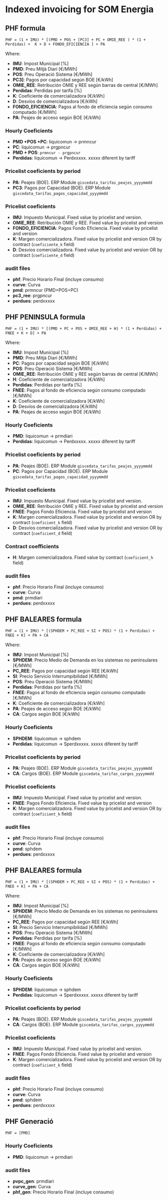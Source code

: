 # Indexed invoicing for SOM Energia

## PHF formula

 `PHF = (1 + IMU) * [(PMD + POS + [PC3] + PC + OMIE_REE ) * (1 + Perdidas) +  K + D + FONDO_EFICIENCIA ] + PA`

Where:

* **IMU**: Impost Municipal [%]
* **PMD**: Preu Mitjà Diari [€/MWh]
* **POS**: Preu Operació Sistema [€/MWh]
* **PC3]**: Pagos por capacidad según BOE [€/kWh]
* **OMIE_REE**: Retribución OMIE y REE según barras de central [€/MWh]
* **Perdidas**: Perdidas por tarifa [%]
* **K**: Coeficiente de comercializadora [€/kWh]
* **D**: Desvíos de comercializadora [€/kWh]
* **FONDO_EFICIENCIA**: Pagos al fondo de eficiencia según consumo computado [€/MWh]
* **PA**: Peajes de acceso según BOE [€/kWh]

### Hourly Coeficients

* **PMD +POS +PC**: liquicomun -> prmncur
* **PC**: liquicomun -> prgpncur
* **PMD + POS**: `prmncur - prgpncur`
* **Perdidas**: liquicomun -> Perdxxxxx. xxxxx diferent by tariff

### Pricelist coeficients by period

* **PA**: Peajes (BOE). ERP Module `giscedata_tarifas_peajes_yyyymmdd`
* **PC3**: Pagos por Capacidad (BOE). ERP Module `giscedata_tarifas_pagos_capacidad_yyyymmdd`

### Pricelist coeficients

* **IMU**: Impuesto Municipal. Fixed value by pricelist and version.
* **OMIE_REE**: Retribución OMIE y REE. Fixed value by pricelist and version
* **FONDO_EFICIENCIA**: Pagos Fondo Eficiencia. Fixed value by pricelist and version
* **K**: Margen comercializadora. Fixed value by pricelist and version OR by contract (`coeficiente_k` field)
* **D**: Desvios comercializadora. Fixed value by pricelist and version OR by contract (`coeficiente_d` field)

### audit files

* **phf**: Precio Horario Final (incluye consumo)
* **curve**: Curva 
* **pmd**: prmncur (PMD+POS+PC)
* **pc3_ree**: prgpncur
* **perdues**: perdxxxxx

## PHF PENINSULA formula

 `PHF = (1 + IMU) * [(PMD + PC + POS + OMIE_REE + H) * (1 + Perdidas) + FNEE + K + D] + PA`

Where:

* **IMU**: Impost Municipal [%]
* **PMD**: Preu Mitjà Diari [€/MWh]
* **PC**: Pagos por capacidad según BOE [€/kWh]
* **POS**: Preu Operació Sistema [€/MWh]
* **OMIE_REE**: Retribución OMIE y REE según barras de central [€/MWh]
* **H**: Coeficiente de comercializadora [€/kWh]
* **Perdidas**: Perdidas por tarifa [%]
* **FNEE**: Pagos al fondo de eficiencia según consumo computado [€/MWh]
* **K**: Coeficiente de comercializadora [€/kWh]
* **D**: Desvíos de comercializadora [€/kWh]
* **PA**: Peajes de acceso según BOE [€/kWh]

### Hourly Coeficients

* **PMD**: liquicomun -> prmdiari
* **Perdidas**: liquicomun -> Perdxxxxx. xxxxx diferent by tariff

### Pricelist coeficients by period

* **PA**: Peajes (BOE). ERP Module `giscedata_tarifas_peajes_yyyymmdd`
* **PC**: Pagos por Capacidad (BOE). ERP Module `giscedata_tarifas_pagos_capacidad_yyyymmdd`

### Pricelist coeficients

* **IMU**: Impuesto Municipal. Fixed value by pricelist and version.
* **OMIE_REE**: Retribución OMIE y REE. Fixed value by pricelist and version
* **FNEE**: Pagos Fondo Eficiencia. Fixed value by pricelist and version
* **K**: Margen comercializadora. Fixed value by pricelist and version OR by contract (`coeficient_k` field)
* **D**: Desvios comercializadora. Fixed value by pricelist and version OR by contract (`coeficient_d` field)

### Contract coefficients

* **H**: Margen comercializadora. Fixed value by contract (`coeficient_h` field)

### audit files

* **phf**: Precio Horario Final (incluye consumo)
* **curve**: Curva
* **pmd**: prmdiari
* **perdues**: perdxxxxx

## PHF BALEARES formula

 `PHF = (1 + IMU) * [(SPHDEM + PC_REE + SI + POS) * (1 + Perdidas) + FNEE + K] + PA + CA`

Where:

* **IMU**: Impost Municipal [%]
* **SPHDEM**:  Precio Medio de Demanda en los sistemas no peninsulares [€/MWh]
* **PC_REE**: Pagos por capacidad según REE [€/kWh]
* **SI**: Precio Servicio Interrumpibilidad [€/MWh]
* **POS**: Preu Operació Sistema [€/MWh]
* **Perdidas**: Perdidas por tarifa [%]
* **FNEE**: Pagos al fondo de eficiencia según consumo computado [€/MWh]
* **K**: Coeficiente de comercializadora [€/kWh]
* **PA**: Peajes de acceso según BOE [€/kWh]
* **CA**: Cargos según BOE [€/kWh]

### Hourly Coeficients

* **SPHDEM**: liquicomun -> sphdem
* **Perdidas**: liquicomun -> Sperdxxxxx. xxxxx diferent by tariff

### Pricelist coeficients by period

* **PA**: Peajes (BOE). ERP Module `giscedata_tarifas_peajes_yyyymmdd`
* **CA**: Cargos (BOE). ERP Module `giscedata_tarifas_cargos_yyyymmdd`

### Pricelist coeficients

* **IMU**: Impuesto Municipal. Fixed value by pricelist and version.
* **FNEE**: Pagos Fondo Eficiencia. Fixed value by pricelist and version
* **K**: Margen comercializadora. Fixed value by pricelist and version OR by contract (`coeficient_k` field)

### audit files

* **phf**: Precio Horario Final (incluye consumo)
* **curve**: Curva
* **pmd**: sphdem
* **perdues**: perdxxxxx

## PHF BALEARES formula

 `PHF = (1 + IMU) * [(SPHDEM + PC_REE + SI + POS) * (1 + Perdidas) + FNEE + K] + PA + CA`

Where:

* **IMU**: Impost Municipal [%]
* **SPHDEM**:  Precio Medio de Demanda en los sistemas no peninsulares [€/MWh]
* **PC_REE**: Pagos por capacidad según REE [€/kWh]
* **SI**: Precio Servicio Interrumpibilidad [€/MWh]
* **POS**: Preu Operació Sistema [€/MWh]
* **Perdidas**: Perdidas por tarifa [%]
* **FNEE**: Pagos al fondo de eficiencia según consumo computado [€/MWh]
* **K**: Coeficiente de comercializadora [€/kWh]
* **PA**: Peajes de acceso según BOE [€/kWh]
* **CA**: Cargos según BOE [€/kWh]

### Hourly Coeficients

* **SPHDEM**: liquicomun -> sphdem
* **Perdidas**: liquicomun -> Sperdxxxxx. xxxxx diferent by tariff

### Pricelist coeficients by period

* **PA**: Peajes (BOE). ERP Module `giscedata_tarifas_peajes_yyyymmdd`
* **CA**: Cargos (BOE). ERP Module `giscedata_tarifas_cargos_yyyymmdd`

### Pricelist coeficients

* **IMU**: Impuesto Municipal. Fixed value by pricelist and version.
* **FNEE**: Pagos Fondo Eficiencia. Fixed value by pricelist and version
* **K**: Margen comercializadora. Fixed value by pricelist and version OR by contract (`coeficient_k` field)

### audit files

* **phf**: Precio Horario Final (incluye consumo)
* **curve**: Curva
* **pmd**: sphdem
* **perdues**: perdxxxxx

## PHF Generació

 `PHF = [PMD]`

### Hourly Coeficients

* **PMD**: liquicomun -> prmdiari

### audit files

* **pvpc_gen**: prmdiari
* **curve_gen**: Curva
* **phf_gen**: Precio Horario Final (incluye consumo)
